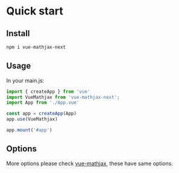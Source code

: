 # Quick start

## Install

```sh
npm i vue-mathjax-next
```

## Usage

In your main.js:
```js
import { createApp } from 'vue'
import VueMathjax from 'vue-mathjax-next';
import App from './App.vue'

const app = createApp(App)
app.use(VueMathjax)

app.mount('#app')
```

## Options
More options please check [vue-mathjax](https://github.com/justforuse/vue-mathjax), these have same options.